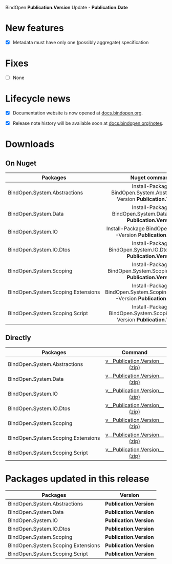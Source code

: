 BindOpen __Publication.Version__ Update - __Publication.Date__


# New features

- [X] Metadata must have only one (possibly aggregate) specification


# Fixes

- [ ] None


# Lifecycle news

- [x] Documentation website is now opened at [docs.bindopen.org](https://docs.bindopen.org).
- [x] Release note history will be available soon at [docs.bindopen.org/notes](https://docs.bindopen.org/notes).


# Downloads

## On Nuget

| Packages                 |                                Nuget command                            |
|--------------------------|:-----------------------------------------------------------------------:|
| BindOpen.System.Abstractions            | Install-Package BindOpen.System.Abstractions -Version __Publication.Version__              |
| BindOpen.System.Data            | Install-Package BindOpen.System.Data -Version __Publication.Version__              |
| BindOpen.System.IO            | Install-Package BindOpen.System.IO -Version __Publication.Version__              |
| BindOpen.System.IO.Dtos            | Install-Package BindOpen.System.IO.Dtos -Version __Publication.Version__              |
| BindOpen.System.Scoping         | Install-Package BindOpen.System.Scoping -Version __Publication.Version__           |
| BindOpen.System.Scoping.Extensions | Install-Package BindOpen.System.Scoping.Extensions -Version __Publication.Version__   |
| BindOpen.System.Scoping.Script | Install-Package BindOpen.System.Scoping.Script -Version __Publication.Version__   |

## Directly

| Packages                 |                                      Command                            |
|--------------------------|:-----------------------------------------------------------------------:|
| BindOpen.System.Abstractions            | [v__Publication.Version__ (zip)](https://storage.bindopen.org/releases/packages/bindopen.data/BindOpen.System.Abstractions-__Publication.Version__.zip) |
| BindOpen.System.Data            | [v__Publication.Version__ (zip)](https://storage.bindopen.org/releases/packages/bindopen.data/BindOpen.System.Data-__Publication.Version__.zip) |
| BindOpen.System.IO            | [v__Publication.Version__ (zip)](https://storage.bindopen.org/releases/packages/bindopen.data/BindOpen.System.IO-__Publication.Version__.zip) |
| BindOpen.System.IO.Dtos            | [v__Publication.Version__ (zip)](https://storage.bindopen.org/releases/packages/bindopen.data/BindOpen.System.IO.Dtos-__Publication.Version__.zip) |
| BindOpen.System.Scoping         | [v__Publication.Version__ (zip)](https://storage.bindopen.org/releases/packages/bindopen.extensions/BindOpen.System.Scoping-__Publication.Version__.zip) |
| BindOpen.System.Scoping.Extensions | [v__Publication.Version__ (zip)](https://storage.bindopen.org/releases/packages/bindopen.scopes/BindOpen.System.Scoping.Extensions-__Publication.Version__.zip) |
| BindOpen.System.Scoping.Script | [v__Publication.Version__ (zip)](https://storage.bindopen.org/releases/packages/bindopen.script/BindOpen.System.Scoping.Script-__Publication.Version__.zip) |


# Packages updated in this release

| Packages                 |         Version       |
|--------------------------|:---------------------:|
| BindOpen.System.Abstractions            | __Publication.Version__   |
| BindOpen.System.Data            | __Publication.Version__   |
| BindOpen.System.IO            | __Publication.Version__   |
| BindOpen.System.IO.Dtos            | __Publication.Version__   |
| BindOpen.System.Scoping         | __Publication.Version__   |
| BindOpen.System.Scoping.Extensions | __Publication.Version__   |
| BindOpen.System.Scoping.Script | __Publication.Version__   |
